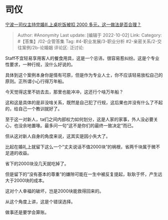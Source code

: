 # 司仪
[宁波一司仪主持完婚礼上桌吃饭被扣 2000 多元，这一做法是否合理？](https://www.zhihu.com/question/555181367/answer/2698173694)

> Author: #Anonymity
> Last update: [编辑于 2022-10-02]
> Link:
> Category: #【答集】/02-企管答集
> Tag: #4-职业发展/3-职业分析 #2-亲密关系/2-交往案例/2b-论婚姻
> 评论区:
> 泛讨论:

Staff不宜轻易享用客人的餐食用具，这是一个忌讳，很容易惹纠纷。这是个专业性要求，一种行规，没什么好说的。

具体到这个案例本身你是情有可原，但是作为专业人士，你不应该轻易放松自己的原则。正所谓小心行得万年船。

今天觉得这里不妨去去，那里也能冲冲，这还行个啥万年船？

这和这是具体的是非没啥关系，既然是自己犯了行规，这后果也并没有什么了不起的，给自己一个教训就好了。

至于这一对新人，ta们之间内部权力如何划分，这是人家的家事，外人没必要关心，也没余地置喙。最多问一句“这不是你们的最终一致决定”而已。

但从这对新人自身的角度来说，这其实是因小失大了。

比起在婚礼上就留下这么一个“丈夫说话不值2000块”的祸根，省两千块属于微不足道的收益。

省下的2000块没几天就吃掉了。

但是留下的“没有基本的尊重”的嫌隙可能在一生中被反复提起，耿耿于怀，产生远大于2000块的成本。

这对个人幸福的破坏，岂是2000块能救得回来的。

从这个角度上讲，这是个错误选择。

做事还是要学会算账。
